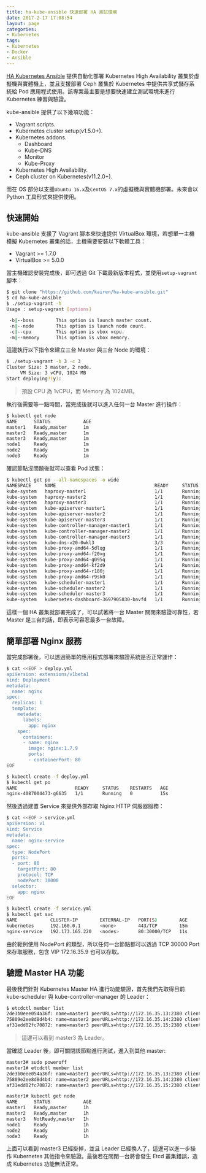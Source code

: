 ```yaml
---
title: ha-kube-ansible 快速部署 HA 測試環境
date: 2017-2-17 17:08:54
layout: page
categories:
- Kubernetes
tags:
- Kubernetes
- Docker
- Ansible
---
```

[HA Kubernetes Ansible](https://github.com/kairen/ha-kube-ansible) 提供自動化部署 Kubernetes High Availability 叢集於虛擬機與實體機上，並且支援部署 Ceph 叢集於 Kubernetes 中提供共享式儲存系統給 Pod 應用程式使用。該專案最主要是想要快速建立測試環境來進行 Kubernetes 練習與驗證。

<!--more-->

kube-ansible 提供了以下幾項功能：
* Vagrant scripts.
* Kubernetes cluster setup(v1.5.0+).
* Kubernetes addons.
    * Dashboard
    * Kube-DNS
    * Monitor
    * Kube-Proxy
* Kubernetes High Availability.
* Ceph cluster on Kubernetes(v11.2.0+).

而在 OS 部分以支援`Ubuntu 16.x`及`CentOS 7.x`的虛擬機與實體機部署。未來會以 Python 工具形式來提供使用。

## 快速開始
kube-ansible 支援了 Vagrant 腳本來快速提供 VirtualBox 環境，若想單一主機模擬 Kubernetes 叢集的話，主機需要安裝以下軟體工具：
* Vagrant >= 1.7.0
* VirtualBox >= 5.0.0

當主機確認安裝完成後，即可透過 Git 下載最新版本程式，並使用`setup-vagrant`腳本：
```sh
$ git clone "https://github.com/kairen/ha-kube-ansible.git"
$ cd ha-kube-ansible
$ ./setup-vagrant -h
Usage : setup-vagrant [options]

 -b|--boss        This option is launch master count.
 -n|--node        This option is launch node count.
 -c|--cpu         This option is vbox vcpu.
 -m|--memory      This option is vbox memory.
```

這邊執行以下指令來建立三台 Master 與三台 Node 的環境：
```sh
$ ./setup-vagrant -b 3 -c 3
Cluster Size: 3 master, 2 node.
     VM Size: 3 vCPU, 1024 MB
Start deploying?(y):
```
> 預設 CPU 為 1vCPU，而 Memory 為 1024MB。

執行後需要等一點時間，當完成後就可以進入任何一台 Master 進行操作：
```sh
$ kubectl get node
NAME      STATUS            AGE
master1   Ready,master      1m
master2   Ready,master      1m
master3   Ready,master      1m
node1     Ready             1m
node2     Ready             1m
node3     Ready             1m
```

確認節點沒問題後就可以查看 Pod 狀態：
```sh
$ kubectl get po --all-namespaces -o wide
NAMESPACE     NAME                                    READY     STATUS    RESTARTS   AGE       IP             NODE
kube-system   haproxy-master1                         1/1       Running   0          6m        172.16.35.13   master1
kube-system   haproxy-master2                         1/1       Running   1          3m        172.16.35.14   master2
kube-system   haproxy-master3                         1/1       Running   0          6m        172.16.35.15   master3
kube-system   kube-apiserver-master1                  1/1       Running   0          6m        172.16.35.13   master1
kube-system   kube-apiserver-master2                  1/1       Running   1          3m        172.16.35.14   master2
kube-system   kube-apiserver-master3                  1/1       Running   0          5m        172.16.35.15   master3
kube-system   kube-controller-manager-master1         1/1       Running   0          6m        172.16.35.13   master1
kube-system   kube-controller-manager-master2         1/1       Running   1          3m        172.16.35.14   master2
kube-system   kube-controller-manager-master3         1/1       Running   0          6m        172.16.35.15   master3
kube-system   kube-dns-v20-0wkl3                      3/3       Running   0          6m        172.20.8.2     node3
kube-system   kube-proxy-amd64-5dlqg                  1/1       Running   0          6m        172.16.35.14   master2
kube-system   kube-proxy-amd64-f20xg                  1/1       Running   0          6m        172.16.35.10   node1
kube-system   kube-proxy-amd64-g095q                  1/1       Running   0          6m        172.16.35.13   master1
kube-system   kube-proxy-amd64-kf2d9                  1/1       Running   0          6m        172.16.35.12   node3
kube-system   kube-proxy-amd64-r180j                  1/1       Running   0          6m        172.16.35.15   master3
kube-system   kube-proxy-amd64-r9sk0                  1/1       Running   0          6m        172.16.35.11   node2
kube-system   kube-scheduler-master1                  1/1       Running   0          6m        172.16.35.13   master1
kube-system   kube-scheduler-master2                  1/1       Running   1          3m        172.16.35.14   master2
kube-system   kube-scheduler-master3                  1/1       Running   1          5m        172.16.35.15   master3
kube-system   kubernetes-dashboard-3697905830-bnvfd   1/1       Running   0          6m        172.20.85.2    node1
```

這樣一個 HA 叢集就部署完成了，可以試著將一台 Master 關閉來驗證可靠性，若 Master 是三台的話，即表示可容忍最多一台故障。

## 簡單部署 Nginx 服務
當完成部署後，可以透過簡單的應用程式部署來驗證系統是否正常運作：
```sh
$ cat <<EOF > deploy.yml
apiVersion: extensions/v1beta1
kind: Deployment
metadata:
  name: nginx
spec:
  replicas: 1
  template:
    metadata:
      labels:
        app: nginx
    spec:
      containers:
      - name: nginx
        image: nginx:1.7.9
        ports:
        - containerPort: 80
EOF

$ kubectl create -f deploy.yml
$ kubectl get po
NAME                     READY     STATUS    RESTARTS   AGE
nginx-4087004473-g6635   1/1       Running   0          15s
```

然後透過建置 Service 來提供外部存取 Nginx HTTP 伺服器服務：
```sh
$ cat <<EOF > service.yml
apiVersion: v1
kind: Service
metadata:
  name: nginx-service
spec:
  type: NodePort
  ports:
  - port: 80
    targetPort: 80
    protocol: TCP
    nodePort: 30000
  selector:
    app: nginx
EOF

$ kubectl create -f service.yml
$ kubectl get svc
NAME            CLUSTER-IP        EXTERNAL-IP   PORT(S)        AGE
kubernetes      192.160.0.1       <none>        443/TCP        15m
nginx-service   192.173.165.220   <nodes>       80:30000/TCP   11s
```

由於範例使用 NodePort 的類型，所以任何一台節點都可以透過 TCP 30000 Port 來存取服務，包含 VIP 172.16.35.9 也可以存取。

## 驗證 Master HA 功能
最後我們針對 Kubernetes Master HA 進行功能驗證，首先我們先取得目前 kube-scheduler 與 kube-controller-manager 的 Leader：
```sh
$ etcdctl member list
2de3b0eee054a36f: name=master1 peerURLs=http://172.16.35.13:2380 clientURLs=http://172.16.35.13:2379 isLeader=false
75809e2ee8d8d4b4: name=master2 peerURLs=http://172.16.35.14:2380 clientURLs=http://172.16.35.14:2379 isLeader=false
af31edd02fc70872: name=master3 peerURLs=http://172.16.35.15:2380 clientURLs=http://172.16.35.15:2379 isLeader=true
```
> 這邊可以看到 master3 為 Leader。

當確認 Leader 後，即可關閉該節點進行測試，進入到其他 master:
```sh
master3# sudo poweroff
master1# etcdctl member list
2de3b0eee054a36f: name=master1 peerURLs=http://172.16.35.13:2380 clientURLs=http://172.16.35.13:2379 isLeader=true
75809e2ee8d8d4b4: name=master2 peerURLs=http://172.16.35.14:2380 clientURLs=http://172.16.35.14:2379 isLeader=false
af31edd02fc70872: name=master3 peerURLs=http://172.16.35.15:2380 clientURLs=http://172.16.35.15:2379 isLeader=false

master1# kubectl get node
NAME      STATUS            AGE
master1   Ready,master      1h
master2   Ready,master      1h
master3   NotReady,master   1h
node1     Ready             1h
node2     Ready             1h
node3     Ready             1h
```

上面可以看到 master3 已經掛掉，並且 Leader 已經換人了，這邊可以進一步操作 Kubernetes 其他指令來驗證。最後若在關閉一台將會發生 Etcd 叢集錯誤，造成 Kubernetes 功能無法正常。
